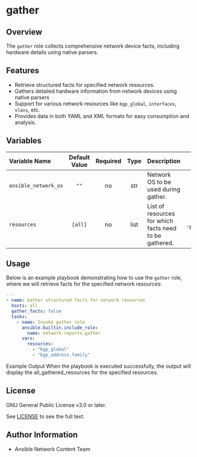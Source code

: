 # gather

## Overview

The `gather` role collects comprehensive network device facts, including hardware details using native parsers.

## Features

- Retrieve structured facts for specified network resources.
- Gathers detailed hardware information from network devices using native parsers
- Support for various network resources like `bgp_global`, `interfaces`, `vlans`, etc.
- Provides data in both YAML and XML formats for easy consumption and analysis.

## Variables

| Variable Name        | Default Value | Required | Type | Description                                            |                Example                 |
| :------------------- | :-----------: | :------: | :--: | :----------------------------------------------------- | :------------------------------------: |
| `ansible_network_os` |     `""`      |    no    | str  | Network OS to be used during gather.                   |           `"cisco.ios.ios"`            |
| `resources`          |    `[all]`    |    no    | list | List of resources for which facts need to be gathered. | `['bgp_global', 'bgp_address_family']` |

## Usage

Below is an example playbook demonstrating how to use the `gather` role, where we will retrieve facts for the specified network resources:

```yaml
---
- name: Gather structured facts for network resources
  hosts: all
  gather_facts: false
  tasks:
    - name: Invoke gather role
      ansible.builtin.include_role:
        name: network.reports.gather
      vars:
        resources:
          - "bgp_global"
          - "bgp_address_family"
```

Example Output
When the playbook is executed successfully, the output will display the all_gathered_resources for the specified resources.

## License

GNU General Public License v3.0 or later.

See [LICENSE](https://www.gnu.org/licenses/gpl-3.0.txt) to see the full text.

## Author Information

- Ansible Network Content Team
